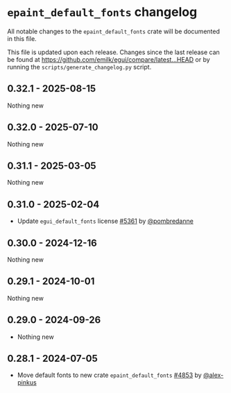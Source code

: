 # `epaint_default_fonts` changelog
All notable changes to the `epaint_default_fonts` crate will be documented in this file.

This file is updated upon each release.
Changes since the last release can be found at <https://github.com/emilk/egui/compare/latest...HEAD> or by running the `scripts/generate_changelog.py` script.


## 0.32.1 - 2025-08-15
Nothing new


## 0.32.0 - 2025-07-10
Nothing new


## 0.31.1 - 2025-03-05
Nothing new


## 0.31.0 - 2025-02-04
* Update `egui_default_fonts` license [#5361](https://github.com/emilk/egui/pull/5361) by [@pombredanne](https://github.com/pombredanne)


## 0.30.0 - 2024-12-16
Nothing new


## 0.29.1 - 2024-10-01
Nothing new


## 0.29.0 - 2024-09-26
* Nothing new


## 0.28.1 - 2024-07-05
* Move default fonts to new crate `epaint_default_fonts` [#4853](https://github.com/emilk/egui/pull/4853) by [@alex-pinkus](https://github.com/alex-pinkus)
